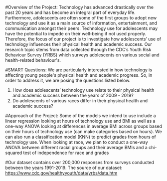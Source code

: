 #Overview of the Project: 
Technology has advanced drastically over the past 20 years and has become an integral part of everyday life. Furthermore, adolescents are often some of the first groups to adopt new technology and use it as a main source of information, entertainment, and communication amongst their peers. Technology use for adolescents may have the potential to impede on their well-being if not used properly. Therefore, the focus of our project is to investigate how adolescents’ use of technology influences their physical health and academic success.  Our research topic stems from data collected through the CDC’s Youth Risk Behaviour Survey (YRBS) which surveys adolescents on various social and health-related behaviour's. 
 
#SMART Questions: 
We are particularly interested in how technology is affecting young people's physical
health and academic progress. So, in order to address it, we are posing the 
questions listed below.
1. How does adolescents’ technology use relate to their physical health and
 academic success between the years of 2009 - 2019?
2. Do adolescents of various races differ in their physical health
and academic success?
 
#Approach of the Project: 
Some of the models we intend to use include a linear regression looking at hours of technology use and BMI as well as a one-way ANOVA looking at differences in average BMI across groups based on their hours of technology use (can make categories based on hours). We can also run a classification model (KNN) to predict grades from hours of technology use. When looking at race, we plan to conduct a one-way ANOVA between different racial groups and their average BMIs and a chi-squared test of independence for race and grades 
 
#Our dataset contains over 200,000 responses from surveys conducted between the years 1991-2019. The source of our dataset: https://www.cdc.gov/healthyyouth/data/yrbs/data.htm


